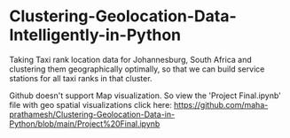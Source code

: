 # Clustering-Geolocation-Data-Intelligently-in-Python
Taking Taxi rank location data for Johannesburg, South Africa and clustering them geographically optimally, so that we can build service stations for all taxi ranks in that cluster. 


Github doesn't support Map visualization. So view the 'Project Final.ipynb' file with geo spatial visualizations click here:
https://github.com/maha-prathamesh/Clustering-Geolocation-Data-in-Python/blob/main/Project%20Final.ipynb

